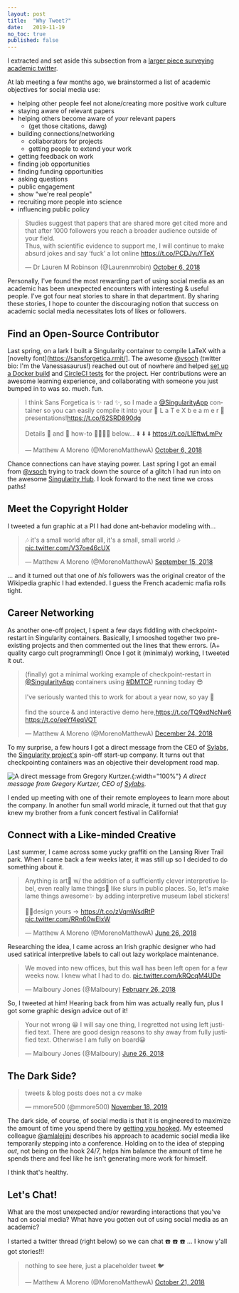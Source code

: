 ```yaml
---
layout: post
title:  "Why Tweet?"
date:   2019-11-19
no_toc: true
published: false
---
```


I extracted and set aside this subsection from a [larger piece surveying academic twitter](/2019/11/16/twitter-bestiary.html).

At lab meeting a few months ago, we brainstormed a list of academic objectives for social media use:
* helping other people feel not alone/creating more positive work culture
* staying aware of relevant papers
* helping others become aware of *your* relevant papers
  * (get those citations, dawg)
* building connections/networking
  * collaborators for projects
  * getting people to extend your work
* getting feedback on work
* finding job opportunities
* finding funding opportunities
* asking questions
* public engagement
* show "we're real people"
* recruiting more people into science
* influencing public policy

<blockquote class="twitter-tweet" data-lang="en"><p lang="en" dir="ltr">Studies suggest that papers that are shared more get cited more and that after 1000 followers you reach a broader audience outside of your field. <br>Thus, with scientific evidence to support me, I will continue to make absurd jokes and say ‘fuck’ a lot online <a href="https://t.co/PCDJyuYTeX">https://t.co/PCDJyuYTeX</a></p>&mdash; Dr Lauren M Robinson (@Laurenmrobin) <a href="https://twitter.com/Laurenmrobin/status/1048673117126762497?ref_src=twsrc%5Etfw">October 6, 2018</a></blockquote>
<script async src="https://platform.twitter.com/widgets.js" charset="utf-8"></script>


Personally, I've found the most rewarding part of using social media as an academic has been unexpected encounters with interesting & useful people.
I've got four neat stories to share in that department.
By sharing these stories, I hope to counter the discouraging notion that success on academic social media necessitates lots of likes or followers.

## Find an Open-Source Contributor

Last spring, on a lark I built a Singularity container to compile LaTeX with a [novelty font](https://sansforgetica.rmit/].
The awesome [@vsoch](https://twitter.com/vsoch) (twitter bio: I'm the Vanessasaurus!) reached out out of nowhere and helped [set up a Docker build](https://github.com/mmore500/presentation-template/pull/1) and [CircleCI tests](https://github.com/mmore500/presentation-template/pull/4) for the project.
Her contributions were an awesome learning experience, and collaborating with someone you just bumped in to was so. much. fun.

<blockquote class="twitter-tweet" data-lang="en"><p lang="en" dir="ltr">I think Sans Forgetica is   ✨ rad  ✨, so I made a <a href="https://twitter.com/SingularityApp?ref_src=twsrc%5Etfw">@SingularityApp</a> container so you can easily compile it into your  🎇 L a T e X  b e a m e r  🎇 presentations!<a href="https://t.co/62SRD890dg">https://t.co/62SRD890dg</a><br><br>Details 📝 and 🚧 how-to 👷‍♀️👷‍♂️ below...     ⬇️   ⬇️   ⬇️ <a href="https://t.co/L1EftwLmPv">https://t.co/L1EftwLmPv</a></p>&mdash; Matthew A Moreno (@MorenoMatthewA) <a href="https://twitter.com/MorenoMatthewA/status/1048676082952626177?ref_src=twsrc%5Etfw">October 6, 2018</a></blockquote>
<script async src="https://platform.twitter.com/widgets.js" charset="utf-8"></script>

Chance connections can have staying power.
Last spring I got an email from [@vsoch](https://twitter.com/vsoch) trying to track down the source of a glitch I had run into on the awesome [Singularity Hub](https://singularity-hub.org/).
I look forward to the next time we cross paths!

## Meet the Copyright Holder

I tweeted a fun graphic at a PI I had done ant-behavior modeling with...

<blockquote class="twitter-tweet" data-lang="en"><p lang="en" dir="ltr">🎶 it&#39;s a small world after all, it&#39;s a small, small world 🎶 <a href="https://t.co/V37oe46cUX">pic.twitter.com/V37oe46cUX</a></p>&mdash; Matthew A Moreno (@MorenoMatthewA) <a href="https://twitter.com/MorenoMatthewA/status/1040963346948866050?ref_src=twsrc%5Etfw">September 15, 2018</a></blockquote>
<script async src="https://platform.twitter.com/widgets.js" charset="utf-8"></script>

... and it turned out that one of *his* followers was the original creator of the Wikipedia graphic I had extended.
I guess the French academic mafia rolls tight.

## Career Networking

As another one-off project, I spent a few days fiddling with checkpoint-restart in Singularity containers.
Basically, I smooshed together two pre-existing projects and then commented out the lines that thew errors.
(A+ quality cargo cult programming!)
Once I got it (minimaly) working, I tweeted it out.

<blockquote class="twitter-tweet" data-lang="en"><p lang="en" dir="ltr">(finally) got a minimal working example of checkpoint-restart in <a href="https://twitter.com/SingularityApp?ref_src=twsrc%5Etfw">@SingularityApp</a> containers using <a href="https://twitter.com/hashtag/DMTCP?src=hash&amp;ref_src=twsrc%5Etfw">#DMTCP</a> running today 😎 <br><br>I&#39;ve seriously wanted this to work for about a year now, so yay 🤪<br><br>find the source &amp; and interactive demo here,<a href="https://t.co/TQ9xdNcNw6">https://t.co/TQ9xdNcNw6</a> <a href="https://t.co/eeYf4eqVQT">https://t.co/eeYf4eqVQT</a></p>&mdash; Matthew A Moreno (@MorenoMatthewA) <a href="https://twitter.com/MorenoMatthewA/status/1077003601304682496?ref_src=twsrc%5Etfw">December 24, 2018</a></blockquote>
<script async src="https://platform.twitter.com/widgets.js" charset="utf-8"></script>

To my surprise, a few hours I got a direct message from the CEO of [Sylabs](https://sylabs.io/), the [Singularity project's](https://github.com/sylabs/singularity) spin-off start-up company.
It turns out that checkpointing containers was an objective their development road map.

![A direct message from Gregory Kurtzer.](/img/twitter-kurtzer-message.jpeg){:width="100%"}
*A direct message from Gregory Kurtzer, CEO of [Sylabs](https://www.sylabs.io/).*

I ended up meeting with one of their remote employees to learn more about the company.
In another fun small world miracle, it turned out that that guy knew my brother from a funk concert festival in California!

## Connect with a Like-minded Creative

Last summer, I came across some yucky graffiti on the Lansing River Trail park.
When I came back a few weeks later, it was still up so I decided to do something about it.

<blockquote class="twitter-tweet" data-lang="en"><p lang="en" dir="ltr">Anything is art🎨 w/ the addition of a sufficiently clever interpretive label, even really lame things💩 like slurs in public places. So, let&#39;s make lame things awesome✨ by adding interpretive museum label stickers!  <br><br>🙋‍♀️design yours -&gt; <a href="https://t.co/zVqmWsdRtP">https://t.co/zVqmWsdRtP</a> <a href="https://t.co/RRn60wElxW">pic.twitter.com/RRn60wElxW</a></p>&mdash; Matthew A Moreno (@MorenoMatthewA) <a href="https://twitter.com/MorenoMatthewA/status/1011596989824405505?ref_src=twsrc%5Etfw">June 26, 2018</a></blockquote>
<script async src="https://platform.twitter.com/widgets.js" charset="utf-8"></script>

Researching the idea, I came across an Irish graphic designer who had used satirical interpretive labels to call out lazy workplace maintenance.

<blockquote class="twitter-tweet" data-lang="en"><p lang="en" dir="ltr">We moved into new offices, but this wall has been left open for a few weeks now. I knew what I had to do. <a href="https://t.co/kRQcqM4UDe">pic.twitter.com/kRQcqM4UDe</a></p>&mdash; Malboury Jones (@Malboury) <a href="https://twitter.com/Malboury/status/968163458679263238?ref_src=twsrc%5Etfw">February 26, 2018</a></blockquote>
<script async src="https://platform.twitter.com/widgets.js" charset="utf-8"></script>

So, I tweeted at him!
Hearing back from him was actually really fun, plus I got some graphic design advice out of it!

<blockquote class="twitter-tweet" data-lang="en"><p lang="en" dir="ltr">Your not wrong 😀 I will say one thing, I regretted not using left justified text. There are good design reasons to shy away from fully justified text. Otherwise I am fully on board😀</p>&mdash; Malboury Jones (@Malboury) <a href="https://twitter.com/Malboury/status/1011725268644397056?ref_src=twsrc%5Etfw">June 26, 2018</a></blockquote>
<script async src="https://platform.twitter.com/widgets.js" charset="utf-8"></script>

## The Dark Side?

<blockquote class="twitter-tweet"><p lang="en" dir="ltr">tweets &amp; blog posts does not a cv make</p>&mdash; mmore500 (@mmore500) <a href="https://twitter.com/mmore500/status/1196242052930891776?ref_src=twsrc%5Etfw">November 18, 2019</a></blockquote> <script async src="https://platform.twitter.com/widgets.js" charset="utf-8"></script>

The dark side, of course, of social media is that it is engineered to maximize the amount of time you spend there by [getting you hooked](https://medium.com/thrive-global/how-technology-hijacks-peoples-minds-from-a-magician-and-google-s-design-ethicist-56d62ef5edf3).
My esteemed colleague [@amlalejini](https://twitter.com/amlalejini) describes his approach to academic social media like temporarily stepping into a conference.
Holding on to the idea of stepping *out*, not being on the hook 24/7, helps him balance the amount of time he spends there and feel like he isn't generating more work for himself.

I think that's healthy.

## Let's Chat!

What are the most unexpected and/or rewarding interactions that you've had on social media?
What have you gotten out of using social media as an academic?

I started a twitter thread (right below) so we can chat :phone: :phone: :phone:
... I know y'all got stories!!!

<blockquote class="twitter-tweet" data-lang="en"><p lang="en" dir="ltr">nothing to see here, just a placeholder tweet 🐦</p>&mdash; Matthew A Moreno (@MorenoMatthewA) <a href="https://twitter.com/MorenoMatthewA/status/1054071480512843776?ref_src=twsrc%5Etfw">October 21, 2018</a></blockquote>
<script async src="https://platform.twitter.com/widgets.js" charset="utf-8"></script>
